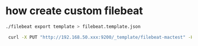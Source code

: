 # how create custom filebeat

``` bash
./filebeat export template > filebeat.template.json
```

``` bash
 curl -X PUT "http://192.168.50.xxx:9200/_template/filebeat-mactest" -H 'Content-Type: application/json' -d@filebeat.template.json
```